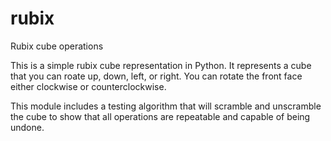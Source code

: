 # rubix
Rubix cube operations

This is a simple rubix cube representation in Python.  It represents a cube that you can roate up, down, left, or right.  You can rotate the front face either clockwise or counterclockwise.  

This module includes a testing algorithm that will scramble and unscramble the cube to show that all operations are repeatable and capable of being undone.
